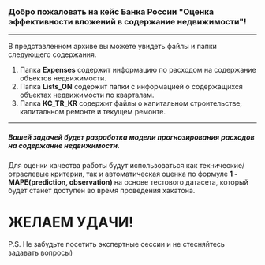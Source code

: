 ### Добро пожаловать на кейс Банка России "Оценка эффективности вложений в содержание недвижимости"!
*** 
В представленном архиве вы можете увидеть файлы и папки следующего содержания.

1. Папка **Expenses** содержит информацию по расходом на содержание объектов недвижимости.
2. Папка **Lists_ON** содержит папки с информацией о содержащихся объектах недвижимости по кварталам.
3. Папка **KC_TR_KR** содержит файлы о капитальном строительстве, капитальном ремонте и текущем ремонте.

***

##### Вашей задачей будет разработка модели прогнозирования расходов на содержание недвижимости.

Для оценки качества работы будут использоваться как технические/отраслевые критерии, так и автоматическая оценка по формуле **1 - MAPE(prediction, observation)** на основе тестового датасета, который будет станет доступен во время проведения хакатона.

# ЖЕЛАЕМ УДАЧИ!

P.S. Не забудьте посетить экспертные сессии и не стесняйтесь задавать вопросы)